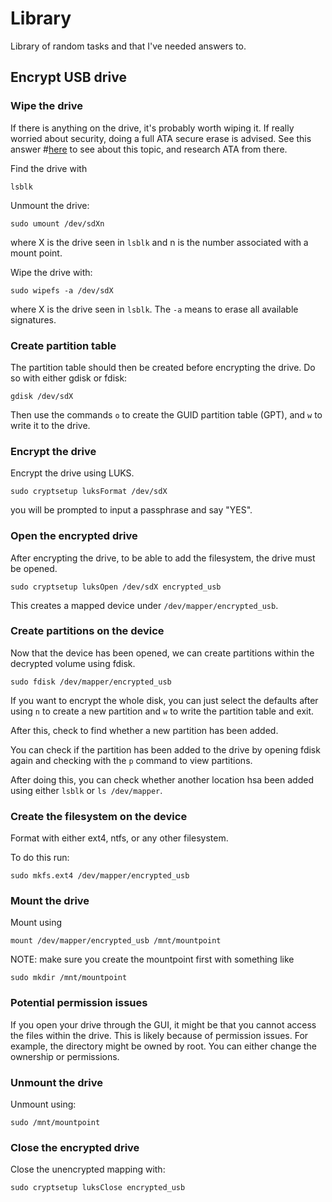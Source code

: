 # Library
Library of random tasks and that I've needed answers to.


## Encrypt USB drive

### Wipe the drive
If there is anything on the drive, it's probably worth wiping it.
If really worried about security, doing a full ATA secure erase is advised.
See this answer #[here](https://security.stackexchange.com/questions/158424/does-a-drive-need-to-be-wiped-before-encrypting-it-to-be-completely-safe)
to see about this topic, and research ATA from there.

Find the drive with
```
lsblk
```

Unmount the drive:
```
sudo umount /dev/sdXn
```
where X is the drive seen in `lsblk` and n is the number associated
with a mount point.

Wipe the drive with:
```
sudo wipefs -a /dev/sdX
```
where X is the drive seen in `lsblk`. The `-a` means to erase all
available signatures.


### Create partition table
The partition table should then be created before encrypting the drive.
Do so with either gdisk or fdisk:
```
gdisk /dev/sdX
```

Then use the commands `o` to create the GUID partition table (GPT), and
`w` to write it to the drive.


### Encrypt the drive
Encrypt the drive using LUKS.

```
sudo cryptsetup luksFormat /dev/sdX
```

you will be prompted to input a passphrase and say "YES".


### Open the encrypted drive
After encrypting the drive, to be able to add the
filesystem, the drive must be opened.

```
sudo cryptsetup luksOpen /dev/sdX encrypted_usb
```
This creates a mapped device under `/dev/mapper/encrypted_usb`.

### Create partitions on the device
Now that the device has been opened, we can create partitions
within the decrypted volume using fdisk.

```
sudo fdisk /dev/mapper/encrypted_usb
```

If you want to encrypt the whole disk, you can just select the defaults after
using `n` to create a new partition and `w` to write the partition table and exit.

After this, check to find whether a new partition has been added.

You can check if the partition has been added to the drive by opening fdisk
again and checking with the `p` command to view partitions.

After doing this, you can check whether another location hsa been added using either
`lsblk` or `ls /dev/mapper`.


### Create the filesystem on the device
Format with either ext4, ntfs, or any other filesystem.

To do this run:
```
sudo mkfs.ext4 /dev/mapper/encrypted_usb
```


### Mount the drive
Mount using
```
mount /dev/mapper/encrypted_usb /mnt/mountpoint
```
NOTE: make sure you create the mountpoint first with something like
```
sudo mkdir /mnt/mountpoint
```


### Potential permission issues
If you open your drive through the GUI, it might be that you cannot
access the files within the drive. This is likely because of permission
issues. For example, the directory might be owned by root. You can either change
the ownership or permissions.


### Unmount the drive
Unmount using:
```
sudo /mnt/mountpoint
```

### Close the encrypted drive
Close the unencrypted mapping with:
```
sudo cryptsetup luksClose encrypted_usb
```
